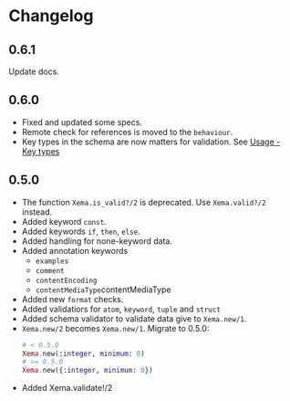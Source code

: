 # Changelog

## 0.6.1

Update docs.

## 0.6.0

+ Fixed and updated some specs.
+ Remote check for references is moved to the `behaviour`.
+ Key types in the schema are now matters for validation. See
  [Usage - Key types](https://hexdocs.pm/xema/usage.html#key_types)

## 0.5.0

+ The function `Xema.is_valid?/2` is deprecated. Use `Xema.valid?/2` instead.
+ Added keyword `const`.
+ Added keywords `if`, `then`, `else`.
+ Added handling for none-keyword data.
+ Added annotation keywords
  + `examples`
  + `comment`
  + `contentEncoding`
  + `contentMediaType`contentMediaType
+ Added new `format` checks.
+ Added validatiors for `atom`, `keyword`, `tuple` and `struct`
+ Added schema validator to validate data give to `Xema.new/1`.
+ `Xema.new/2` becomes `Xema.new/1`.
  Migrate to 0.5.0:
  ```elixir
  # < 0.5.0
  Xema.new(:integer, minimum: 0)
  # >= 0.5.0
  Xema.new({:integer, minimum: 0})
  ```
+ Added Xema.validate!/2
